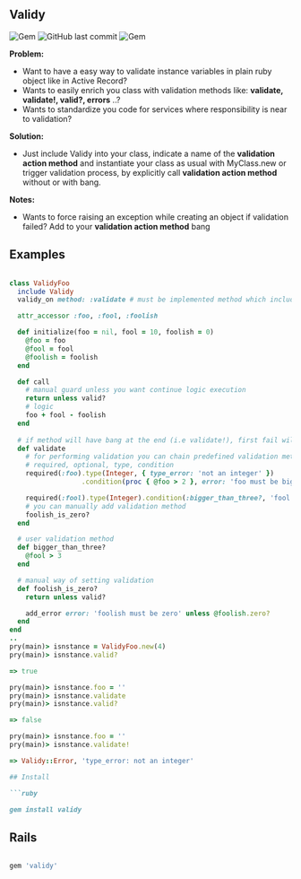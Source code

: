 ## Validy

![Gem](https://img.shields.io/gem/dt/validy.svg)
![GitHub last commit](https://img.shields.io/github/last-commit/nucleom42/validy.svg)
![Gem](https://img.shields.io/gem/v/validy.svg)

**Problem:**

* Want to have a easy way to validate instance variables in plain ruby object like in Active Record? 
* Wants to easily enrich you class with validation methods like: **validate, validate!, valid?, errors** ..?
* Wants to standardize you code for services where responsibility is near to validation?

**Solution:**

* Just include Validy into your class, indicate a name of the **validation action method** and instantiate your class as usual with MyClass.new or trigger validation process, by explicitly call **validation action method** without or with bang.

**Notes:**

* Wants to force raising an exception while creating an object if validation failed? Add to your **validation action method** bang

## Examples

```ruby

class ValidyFoo
  include Validy
  validy_on method: :validate # must be implemented method which includes validations

  attr_accessor :foo, :fool, :foolish

  def initialize(foo = nil, fool = 10, foolish = 0)
    @foo = foo
    @fool = fool
    @foolish = foolish
  end

  def call
    # manual guard unless you want continue logic execution
    return unless valid?
    # logic
    foo + fool - foolish
  end
  
  # if method will have bang at the end (i.e validate!), first fail will raise an error
  def validate
    # for performing validation you can chain predefined validation methods for each variable:
    # required, optional, type, condition
    required(:foo).type(Integer, { type_error: 'not an integer' })
                  .condition(proc { @foo > 2 }, error: 'foo must be bigger than 2')

    required(:fool).type(Integer).condition(:bigger_than_three?, 'fool must be bigger than 3')
    # you can manually add validation method
    foolish_is_zero?
  end

  # user validation method
  def bigger_than_three?
    @fool > 3
  end

  # manual way of setting validation
  def foolish_is_zero?
    return unless valid?

    add_error error: 'foolish must be zero' unless @foolish.zero?
  end
end
..
pry(main)> isnstance = ValidyFoo.new(4)
pry(main)> isnstance.valid?

=> true

pry(main)> isnstance.foo = ''
pry(main)> isnstance.validate
pry(main)> isnstance.valid?

=> false

pry(main)> isnstance.foo = ''
pry(main)> isnstance.validate!

=> Validy::Error, 'type_error: not an integer'

## Install

```ruby

gem install validy

```

## Rails

```ruby

gem 'validy'

```